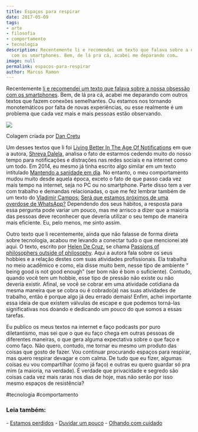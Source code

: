 ```yaml
---
title: Espaços para respirar
date: 2017-05-09
tags:
- arte
- filosofia
- comportamento
- tecnologia
description: Recentemente li e recomendei um texto que falava sobre a nossa obsessão
  com os smartphones. Bem, de lá pra cá, acabei me deparando com…
image: null
permalink: espacos-para-respirar
author: Marcos Ramon
---
```

Recentemente [li e recomendei um texto que falava sobre a nossa obsessão com os smartphones](http://mailchi.mp/999fb89c5ca6/alguns-links). Bem, de lá pra cá, acabei me deparando com outros textos que fazem conexões semelhantes. Ou estamos nos tornando monotemáticos por falta de novas experiências, ou esse realmente é um problema que cada vez mais e mais pessoas estão observando.

<img src="/assets/img/espaços-para respirar-medium.jpeg">

Colagem criada por [Dan Cretu](https://www.instagram.com/dan_cretu/)

Um desses textos que li foi [Living Better In The Age Of Notifications](https://thecoffeelicious.com/living-better-in-the-age-of-notifications-76cded7b00ca) em que a autora, [Shreya Dalela,](https://medium.com/u/aeaafe258c3e) analisa o fato de estarmos cedendo muito do nosso tempo para notificações e distrações nas redes sociais e na internet como um todo. Em 2014, eu mesmo já tinha escrito algo similar em um texto intitulado [Mantendo a sanidade em dia](https://arcano5.com.br/mantendo-a-sanidade-em-dia-78eb796eb19). No entanto, o meu comportamento mudou muito desde aquela época, exceto o fato de que passo cada vez mais tempo na internet, seja no PC ou no smartphone. Parte disso tem a ver com trabalho e demandas relacionadas, o que me fez lembrar também de um texto do [Vladimir Campos:](https://medium.com/u/9ebc42d23bb) [Será que estamos próximos de uma overdose de WhatsApp?](https://workflowc.com.br/ser%C3%A1-que-estamos-pr%C3%B3ximos-de-uma-overdose-de-whatsapp-42de2d2dd583) Dependendo dos seus hábitos, a resposta para essa pergunta pode variar um pouco, mas me arrisco a dizer que a maioria das pessoas deve reconhecer que deveria utilizar o seu tempo de maneira mais eficiente. Eu, pelo menos, me sinto assim.

Outro texto que li recentemente, ainda que não falasse de forma direta sobre tecnologia, acabou me levando a conectar tudo o que mencionei até aqui. O texto, escrito por [Helen De Cruz,](https://medium.com/u/e8ce08d3050c) se chama [Passions of philosophers outside of philosophy](http://philosopherscocoon.typepad.com/blog/2017/04/passions-of-philosophers-outside-of-philosophy-helen-de-cruz.html). Aqui a autora fala sobre os seus hobbies e a relação destes com suas atividades profissionais. Ela trabalha no meio acadêmico e como, ela disse muito bem, nesse tipo de ambiente “ being good is not good enough” (ser bom não é bom o suficiente). Contudo, quando você tem um hobbie, esse tipo de pressão não existe ou não deveria existir. Afinal, se você se cobrar em uma atividade cotidiana da mesma maneira que se cobra ou é cobrado(a) nas suas atividades de trabalho, então é porque algo já deu errado demais! Enfim, achei importante essa ideia de que existem válvulas de escape e que podemos torná-las significativas nos doando e dedicando um pouco do que somos a essas tarefas.

Eu publico os meus textos na internet e faço podcasts por puro diletantismo, mas sei que o que eu faço chega em outras pessoas de diferentes maneiras, o que gera alguma expectativa sobre o que faço e como faço. Não quero, contudo, me tornar eu mesmo um produto das coisas que gosto de fazer. Vou continuar procurando espaços para respirar, mas quero respirar devagar e com calma. De tudo que eu fizer, algumas coisas eu vou compartilhar (como já faço) e outras eu quero guardar só pra mim (a maioria, na verdade). É verdade que privacidade e segredo são coisas cada vez mais raras nos dias de hoje, mas não serão por isso mesmo espaços de resistência?


#tecnologia #comportamento

<h3>Leia também:</h3>
- <a href="/estamos-perdidos">Estamos perdidos</a>
- <a href="/duvidar-um-pouco">Duvidar um pouco</a>
- <a href="/olhando-com-cuidado">Olhando com cuidado</a>
